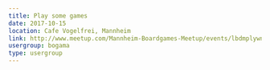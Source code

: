 ```yaml
---
title: Play some games
date: 2017-10-15
location: Cafe Vogelfrei, Mannheim
link: http://www.meetup.com/Mannheim-Boardgames-Meetup/events/lbdmplywnbtb/
usergroup: bogama
type: usergroup
---
```

